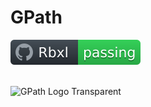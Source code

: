 # GPath

<div align="left">
	<a href="https://www.roblox.com/groups/33231285/The-Mountain-Games#!/about">
		<img src="https://github.com/gdr1461/GEditor/blob/main/svgviewer-output.svg" alt="Roblox Group">
	</a>
</div>
<br>

![GPath Logo Transparent](https://github.com/user-attachments/assets/a589dee8-f95e-462f-b388-46c58f65d4ab)
